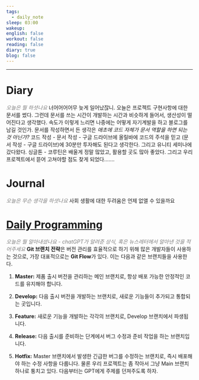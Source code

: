 ```yaml
---
tags:
  - daily_note
sleep: 03:00
wakeup: 
english: false
workout: false
reading: false
diary: true
blog: false
---
```

---
# Diary 
<font color="#7f7f7f">*오늘은 뭘 하셧나요*</font>
너어어어어무 늦게 일어났잖니.
오늘은 프로젝트 구현사항에 대한 문서를 썼다. 그런데 문서를 쓰는 시간이 개발하는 시간과 비슷하게 들어서, 생산성이 떨어진다고 생각했다. 속도가 이렇게 느리면 나중에는 어떻게 자기계발을 하고 블로그를 남길 것인가. 문서를 작성하면서 든 생각은 *애초에 코드 자체가 문서 역할을 하면 되는 것 아닌가?* 코드 작성 - 문서 작성 - 구글 드라이브에 올릴바에 코드의 주석을 믿고 (문서 작성 - 구글 드라이브)에 30분만 투자해도 된다고 생각한다.
그리고 유니티 세미나에 갔다왔다. 싱글톤 - 코루틴은 배울게 정말 많았고, 활용할 곳도 많아 좋았다. 그리고 우리 프로젝트에서 뜯어 고쳐야할 점도 찾게 되었다.......
# Journal
<font color="#7f7f7f">*오늘은 무슨 생각을 하셧나요*</font>
사회 생활에 대한 두려움은 언제 없앨 수 있을까요

# [Daily Programming](https://chat.openai.com/c/b5ec57ca-f2fd-4969-8412-031c4339a2f7)
<font color="#7f7f7f">*오늘은 뭘 알아내셨나요 - chatGPT가 알려준 상식, 혹은 뉴스레터에서 알아낸 것을 적어주세요*</font>
**Git 브랜치 전략**은 버전 관리를 효율적으로 하기 위해 많은 개발자들이 사용하는 것으로, 가장 대표적으로는 **Git Flow**가 있다. 이는 다음과 같은 브랜치들을 사용한다.
1. **Master:** 제품 출시 버전을 관리하는 메인 브랜치로, 항상 배포 가능한 안정적인 코드를 유지해야 합니다.
    
2. **Develop:** 다음 출시 버전을 개발하는 브랜치로, 새로운 기능들이 추가되고 통합되는 곳입니다.
    
3. **Feature:** 새로운 기능을 개발하는 각각의 브랜치로, Develop 브랜치에서 파생됩니다.
    
4. **Release:** 다음 출시를 준비하는 단계에서 버그 수정과 준비 작업을 하는 브랜치입니다.
    
5. **Hotfix:** Master 브랜치에서 발생한 긴급한 버그를 수정하는 브랜치로, 즉시 배포해야 하는 수정 사항을 다룹니다.
물론 우리 프로젝트는 좀 작아서 그냥 Main 브랜치 하나로 퉁치고 있다.
다음부터는 GPT에게 주제를 던져주도록 하자.